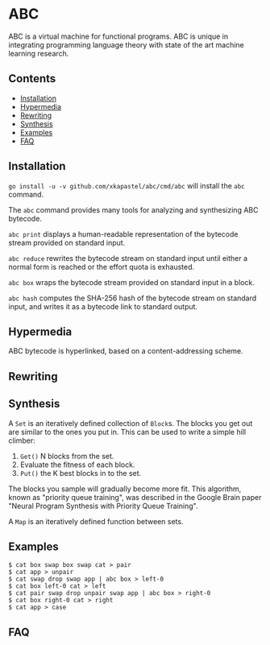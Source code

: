 # ABC
ABC is a virtual machine for functional programs. ABC is unique in
integrating programming language theory with state of the art machine
learning research.

## Contents
- [Installation](#installation)
- [Hypermedia](#hypermedia)
- [Rewriting](#rewriting)
- [Synthesis](#synthesis)
- [Examples](#examples)
- [FAQ](#faq)

## Installation
`go install -u -v github.com/xkapastel/abc/cmd/abc` will install the `abc` command.

The `abc` command provides many tools for analyzing and synthesizing
ABC bytecode.

`abc print` displays a human-readable representation of the bytecode
stream provided on standard input.

`abc reduce` rewrites the bytecode stream on standard input until
either a normal form is reached or the effort quota is exhausted.

`abc box` wraps the bytecode stream provided on standard input in a
block.

`abc hash` computes the SHA-256 hash of the bytecode stream on
standard input, and writes it as a bytecode link to standard output.

## Hypermedia
ABC bytecode is hyperlinked, based on a content-addressing scheme.

## Rewriting

## Synthesis
A `Set` is an iteratively defined collection of `Block`s. The blocks
you get out are similar to the ones you put in. This can be used to
write a simple hill climber:

1. `Get()` N blocks from the set.
2. Evaluate the fitness of each block.
3. `Put()` the K best blocks in to the set.

The blocks you sample will gradually become more fit. This algorithm,
known as "priority queue training", was described in the Google Brain
paper "Neural Program Synthesis with Priority Queue Training".

A `Map` is an iteratively defined function between sets.

## Examples

```
$ cat box swap box swap cat > pair
$ cat app > unpair
$ cat swap drop swap app | abc box > left-0
$ cat box left-0 cat > left
$ cat pair swap drop unpair swap app | abc box > right-0
$ cat box right-0 cat > right
$ cat app > case
```

## FAQ
